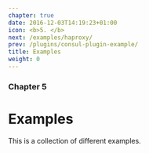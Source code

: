 ```yaml
---
chapter: true
date: 2016-12-03T14:19:23+01:00
icon: <b>5. </b>
next: /examples/haproxy/
prev: /plugins/consul-plugin-example/
title: Examples
weight: 0
---
```


### Chapter 5

# Examples

This is a collection of different examples.